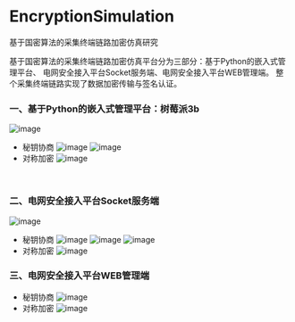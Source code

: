# EncryptionSimulation
基于国密算法的采集终端链路加密仿真研究</br>

基于国密算法的采集终端链路加密仿真平台分为三部分：基于Python的嵌入式管理平台、
电网安全接入平台Socket服务端、电网安全接入平台WEB管理端。
整个采集终端链路实现了数据加密传输与签名认证。<br>

### 一、基于Python的嵌入式管理平台：树莓派3b
![image](https://raw.githubusercontent.com/ecjtuseclab/EncryptionSimulation/master/100.jpg)

* 秘钥协商
![image](https://raw.githubusercontent.com/ecjtuseclab/EncryptionSimulation/master/101.png)
![image](https://raw.githubusercontent.com/ecjtuseclab/EncryptionSimulation/master/102.png)
* 对称加密
![image](https://raw.githubusercontent.com/ecjtuseclab/EncryptionSimulation/master/103.png)
<br>

### 二、电网安全接入平台Socket服务端
![image](https://raw.githubusercontent.com/ecjtuseclab/EncryptionSimulation/master/200.png)

* 秘钥协商
![image](https://raw.githubusercontent.com/ecjtuseclab/EncryptionSimulation/master/201.png)
![image](https://raw.githubusercontent.com/ecjtuseclab/EncryptionSimulation/master/202.png)
![image](https://raw.githubusercontent.com/ecjtuseclab/EncryptionSimulation/master/203.png)
* 对称加密
![image](https://raw.githubusercontent.com/ecjtuseclab/EncryptionSimulation/master/204.png)

### 三、电网安全接入平台WEB管理端
* 秘钥协商
![image](https://raw.githubusercontent.com/ecjtuseclab/EncryptionSimulation/master/300.png)
* 对称加密
![image](https://raw.githubusercontent.com/ecjtuseclab/EncryptionSimulation/master/301.png)



